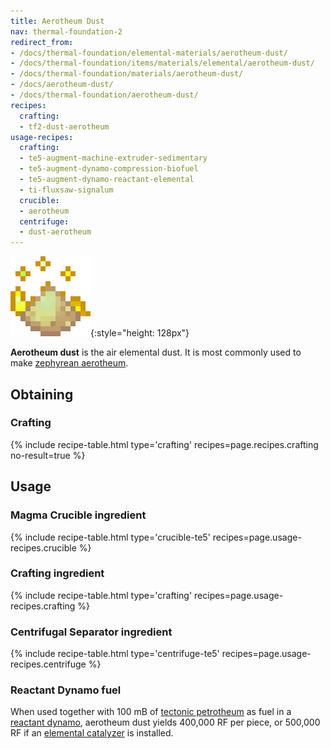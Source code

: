 ```yaml
---
title: Aerotheum Dust
nav: thermal-foundation-2
redirect_from:
- /docs/thermal-foundation/elemental-materials/aerotheum-dust/
- /docs/thermal-foundation/items/materials/elemental/aerotheum-dust/
- /docs/thermal-foundation/materials/aerotheum-dust/
- /docs/aerotheum-dust/
- /docs/thermal-foundation/aerotheum-dust/
recipes:
  crafting:
  - tf2-dust-aerotheum
usage-recipes:
  crafting:
  - te5-augment-machine-extruder-sedimentary
  - te5-augment-dynamo-compression-biofuel
  - te5-augment-dynamo-reactant-elemental
  - ti-fluxsaw-signalum
  crucible:
  - aerotheum
  centrifuge:
  - dust-aerotheum
---
```


![Aerotheum dust](/assets/images/thermal-foundation-2/dust-aerotheum.gif){:style="height: 128px"}


**Aerotheum dust** is the air elemental dust. It is most commonly used to make
[zephyrean aerotheum](/docs/thermal-foundation-2/zephyrean-aerotheum/).


Obtaining
---------

### Crafting
{% include recipe-table.html type='crafting' recipes=page.recipes.crafting no-result=true %}


Usage
-----

### Magma Crucible ingredient
{% include recipe-table.html type='crucible-te5' recipes=page.usage-recipes.crucible %}

### Crafting ingredient
{% include recipe-table.html type='crafting' recipes=page.usage-recipes.crafting %}

### Centrifugal Separator ingredient
{% include recipe-table.html type='centrifuge-te5' recipes=page.usage-recipes.centrifuge %}

### Reactant Dynamo fuel
When used together with 100 mB of [tectonic
petrotheum](/docs/thermal-foundation-2/tectonic-petrotheum/) as fuel in a [reactant
dynamo](/docs/thermal-expansion-5/reactant-dynamo/), aerotheum dust yields 400,000 RF per piece, or
500,000 RF if an [elemental catalyzer](/docs/thermal-expansion-5/augment-elemental-catalyzer/) is
installed.
